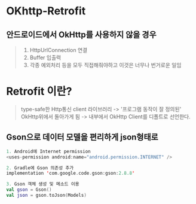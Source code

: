 # OKhttp-Retrofit


## 안드로이드에서 OkHttp를 사용하지 않을 경우
>1. HttpUrlConnection 연결
>2. Buffer 입출력 
>3. 각종 예외처리
> 등을 모두 직접해줘야하고 이것은 너무나 번거로운 일임

# Retrofit 이란?
> type-safe한 Http통신 client 라이브러리 -> '프로그램 동작이 잘 정의된'
> OkHttp위에서 돌아가게 됨 -> 내부에서 OkHttp Client를 디폴트로 선언한다.

## Gson으로 데이터 모델을 편리하게 json형태로 
```kotlin
1. Android에 Internet permission
<uses-permission android:name="android.permission.INTERNET" />

2. Gradle에 Gson 의존성 추가
implementation 'com.google.code.gson:gson:2.8.8'

3. Gson 객체 생성 및 메소드 이용 
val gson = Gson()
val json = gson.toJson(Models)
        
```
